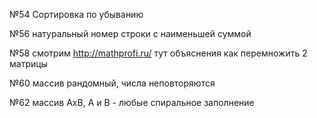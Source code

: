 №54
Сортировка по убыванию

№56
натуральный номер строки с наименьшей суммой

№58
смотрим 
http://mathprofi.ru/
тут объяснения как перемножить 2 матрицы

№60
массив рандомный, числа неповторяются

№62
массив AxB, A и B - любые
спиральное заполнение
